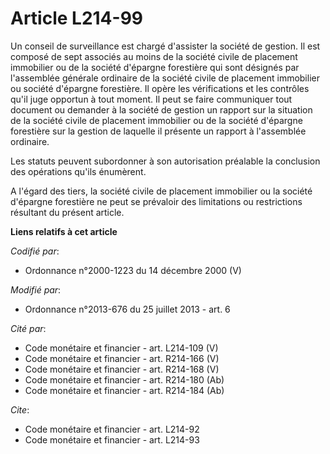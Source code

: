 # Article L214-99

Un conseil de surveillance est chargé d'assister la société de gestion. Il est composé de sept associés au moins de la
société civile de placement immobilier ou de la société d'épargne forestière qui sont désignés par l'assemblée générale
ordinaire de la société civile de placement immobilier ou société d'épargne forestière. Il opère les vérifications et les
contrôles qu'il juge opportun à tout moment. Il peut se faire communiquer tout document ou demander à la société de gestion
un rapport sur la situation de la société civile de placement immobilier ou de la société d'épargne forestière sur la gestion
de laquelle il présente un rapport à l'assemblée ordinaire.

Les statuts peuvent subordonner à son autorisation préalable la conclusion des opérations qu'ils énumèrent.

A l'égard des tiers, la société civile de placement immobilier ou la société d'épargne forestière ne peut se prévaloir des
limitations ou restrictions résultant du présent article.

**Liens relatifs à cet article**

_Codifié par_:

  - Ordonnance n°2000-1223 du 14 décembre 2000 (V)

_Modifié par_:

  - Ordonnance n°2013-676 du 25 juillet 2013 - art. 6

_Cité par_:

  - Code monétaire et financier - art. L214-109 (V)
  - Code monétaire et financier - art. R214-166 (V)
  - Code monétaire et financier - art. R214-168 (V)
  - Code monétaire et financier - art. R214-180 (Ab)
  - Code monétaire et financier - art. R214-184 (Ab)

_Cite_:

  - Code monétaire et financier - art. L214-92
  - Code monétaire et financier - art. L214-93
